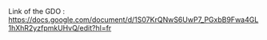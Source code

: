 Link of the GDO : https://docs.google.com/document/d/1S07KrQNwS6UwP7_PGxbB9Fwa4GL1hXhR2yzfpmkUHvQ/edit?hl=fr
